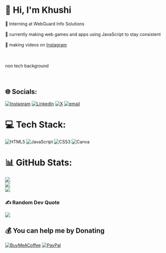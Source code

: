 # 💫 Hi, I'm Khushi 
🧩 Interning at WebGuard Info Solutions<br><br>🧠 currently making web games and apps using JavaScript to stay consistent<br><br>🎦 making videos on <a href="https://www.instagram.com/ks_fsdev/?igsh=MXA0bDUydHFuZHA4cg%3D%3D#">Instagram</a><br><br><br><br>non tech background<br><br><br>


## 🌐 Socials:
[![Instagram](https://img.shields.io/badge/Instagram-%23E4405F.svg?logo=Instagram&logoColor=white)](https://instagram.com/ks_fsdev) [![LinkedIn](https://img.shields.io/badge/LinkedIn-%230077B5.svg?logo=linkedin&logoColor=white)](https://linkedin.com/in/https://www.linkedin.com/in/khushi-srivastava-171820275?utm_source=share&utm_campaign=share_via&utm_content=profile&utm_medium=android_app) [![X](https://img.shields.io/badge/X-black.svg?logo=X&logoColor=white)](https://x.com/ks_fsdev) [![email](https://img.shields.io/badge/Email-D14836?logo=gmail&logoColor=white)](mailto:sweetkhushi2000@gmail.com) 

# 💻 Tech Stack:
![HTML5](https://img.shields.io/badge/html5-%23E34F26.svg?style=for-the-badge&logo=html5&logoColor=white) ![JavaScript](https://img.shields.io/badge/javascript-%23323330.svg?style=for-the-badge&logo=javascript&logoColor=%23F7DF1E) ![CSS3](https://img.shields.io/badge/css3-%231572B6.svg?style=for-the-badge&logo=css3&logoColor=white) ![Canva](https://img.shields.io/badge/Canva-%2300C4CC.svg?style=for-the-badge&logo=Canva&logoColor=white)
# 📊 GitHub Stats:
![](https://github-readme-stats.vercel.app/api?username=ks-fsdev&theme=shadow_blue&hide_border=false&include_all_commits=true&count_private=false)<br/>
![](https://nirzak-streak-stats.vercel.app/?user=ks-fsdev&theme=shadow_blue&hide_border=false)<br/>
![](https://github-readme-stats.vercel.app/api/top-langs/?username=ks-fsdev&theme=shadow_blue&hide_border=false&include_all_commits=true&count_private=false&layout=compact)

### ✍️ Random Dev Quote
![](https://quotes-github-readme.vercel.app/api?type=horizontal&theme=light)

  ## 💰 You can help me by Donating
  [![BuyMeACoffee](https://img.shields.io/badge/Buy%20Me%20a%20Coffee-ffdd00?style=for-the-badge&logo=buy-me-a-coffee&logoColor=black)](https://buymeacoffee.com/https://buymeacoffee.com/AspiringSD) [![PayPal](https://img.shields.io/badge/PayPal-00457C?style=for-the-badge&logo=paypal&logoColor=white)](https://paypal.me/https://www.paypal.me/aspiringSD) 

  
<!-- Proudly created with GPRM ( https://gprm.itsvg.in ) -->
